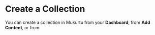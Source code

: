# Create a Collection

You can create a collection in Mukurtu from your **Dashboard**, from **Add Content**, or from 
